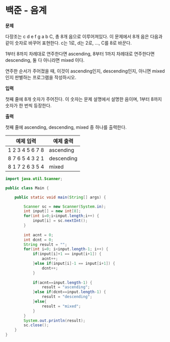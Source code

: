 # 백준 - 음계

**문제**

다장조는 c d e f g a b C, 총 8개 음으로 이루어져있다. 이 문제에서 8개 음은 다음과 같이 숫자로 바꾸어 표현한다. c는 1로, d는 2로, ..., C를 8로 바꾼다.

1부터 8까지 차례대로 연주한다면 ascending, 8부터 1까지 차례대로 연주한다면 descending, 둘 다 아니라면 mixed 이다.

연주한 순서가 주어졌을 때, 이것이 ascending인지, descending인지, 아니면 mixed인지 판별하는 프로그램을 작성하시오.

**입력**

첫째 줄에 8개 숫자가 주어진다. 이 숫자는 문제 설명에서 설명한 음이며, 1부터 8까지 숫자가 한 번씩 등장한다.

**출력**

첫째 줄에 ascending, descending, mixed 중 하나를 출력한다.

| 예제 입력           | 예제 출력      |
| --------------- | ---------- |
| 1 2 3 4 5 6 7 8 | ascending  |
| 8 7 6 5 4 3 2 1 | descending |
| 8 1 7 2 6 3 5 4 | mixed      |

```java
import java.util.Scanner;

public class Main {

	public static void main(String[] args) {

		Scanner sc = new Scanner(System.in);
		int input[] = new int[8];
		for(int i=0;i<input.length;i++) {
			input[i] = sc.nextInt();
		}
		
		int acnt = 0;
		int dcnt = 0;
		String result = "";
		for(int i=0; i<input.length-1; i++) {
			if(input[i]+1 == input[i+1]) {
				acnt++;
			}else if(input[i]-1 == input[i+1]) {
				dcnt++;
			}
			
			if(acnt==input.length-1) {
				result = "ascending";
			}else if(dcnt==input.length-1) {
				result = "descending";
			}else{
				result = "mixed";
			}
		}
		System.out.println(result);
		sc.close();
	}
}

```

